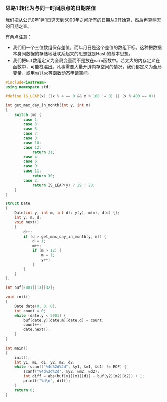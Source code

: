 ### 思路1 转化为与同一时间原点的日期差值

我们把从公元0年1月1日这天到5000年之间所有的日期从0开始算，然后再算两天的日期之查。

有两点注意：

- 我们用一个三位数组保存差值，而年月日是这个差值的数组下标。这种把数据本身同数据的存储地址联系起来的思想就是Hash的基本思想。
- 我们把`buf`数组定义为全局变量而不是放在`main`函数中。若太大的内存定义在函数中，可能栈溢出。凡事需要大量开辟内存空间的情况，我们都定义为全局变量，或用`malloc`等函数动态申请空间。

```cpp
#include<iostream>
using namespace std;

#define IS_LEAP(x) ((x % 4 == 0 && x % 100 != 0) || (x % 400 == 0))

int get_max_day_in_month(int y, int m)
{
    switch (m) {
        case 1:
        case 3:
        case 5:
        case 7:
        case 8:
        case 10:
        case 12:
            return 31;
        case 4:
        case 6:
        case 9:
        case 11:
            return 30;
        case 2:
            return IS_LEAP(y) ? 29 : 28;
    }
}

struct Date
{
    Date(int y, int m, int d): y(y), m(m), d(d) {};
    int y, m, d;
    void next()
    {
        d++;
        if (d > get_max_day_in_month(y, m)) {
            d = 1;
            m++;
            if (m > 12) {
                m = 1;
                y++;
            }
        }
    }
};

int buf[5001][13][32];

void init()
{
    Date date(0, 0, 0);
    int count = 0;
    while (date.y < 5001) {
        buf[date.y][date.m][date.d] = count;
        count++;
        date.next();
    }
}

int main()
{
    init();
    int y1, m1, d1, y2, m2, d2;
    while (scanf("%4d%2d%2d", &y1, &m1, &d1) != EOF) {
        scanf("%4d%2d%2d", &y2, &m2, &d2);
        int diff = abs(buf[y1][m1][d1] - buf[y2][m2][d2]) + 1;
        printf("%d\n", diff);
    }
    return 0;
}
```